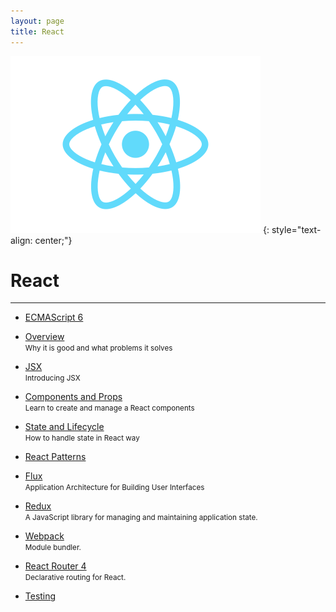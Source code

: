 ```yaml
---
layout: page
title: React
---
```


![](/assets/images/react/logo.svg)
{: style="text-align: center;"}

# React

---

- [ECMAScript 6](es6)

- [Overview](overview)
  <br>
  <small>Why it is good and what problems it solves</small>

- [JSX](jsx)
  <br>
  <small>Introducing JSX</small>

- [Components and Props](components)
  <br>
  <small>Learn to create and manage a React components</small>

- [State and Lifecycle](state)
  <br>
  <small>How to handle state in React way</small>

- [React Patterns](patterns)

- [Flux](flux)
  <br>
  <small>Application Architecture for Building User Interfaces</small>

- [Redux](redux)
  <br>
  <small>A JavaScript library for managing and maintaining application state.</small>

- [Webpack](webpack)
  <br>
  <small>Module bundler.</small>

- [React Router 4](react-router-4)
  <br>
  <small>Declarative routing for React.</small>

- [Testing](testing)
